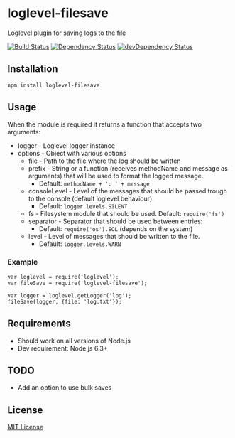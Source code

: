 # loglevel-filesave

Loglevel plugin for saving logs to the file

[![Build Status](https://travis-ci.org/infinum/loglevel-filesave.svg?branch=master)](https://travis-ci.org/infinum/loglevel-filesave)
[![Dependency Status](https://david-dm.org/infinum/loglevel-filesave.svg)](https://david-dm.org/infinum/loglevel-filesave)
[![devDependency Status](https://david-dm.org/infinum/loglevel-filesave/dev-status.svg)](https://david-dm.org/infinum/loglevel-filesave#info=devDependencies)

## Installation

    npm install loglevel-filesave

## Usage

When the module is required it returns a function that accepts two arguments:
* logger - Loglevel logger instance
* options - Object with various options
  * file - Path to the file where the log should be written
  * prefix - String or a function (receives methodName and message as arguments) that will be used to format the logged message.
    * Default: ``methodName + ': ' + message``
  * consoleLevel - Level of the messages that should be passed trough to the console (default loglevel behaviour).
    * Default: ``logger.levels.SILENT``
  * fs - Filesystem module that should be used. Default: ``require('fs')``
  * separator - Separator that should be used between entries:
    * Default: ``require('os').EOL`` (depends on the system)
  * level - Level of messages that should be written to the file.
    * Default: ``logger.levels.WARN``

### Example

    var loglevel = require('loglevel');
    var fileSave = require('loglevel-filesave');

    var logger = loglevel.getLogger('log');
    fileSave(logger, {file: 'log.txt'});

## Requirements

* Should work on all versions of Node.js
* Dev requirement: Node.js 6.3+

## TODO

* Add an option to use bulk saves

## License
[MIT License](LICENSE)
